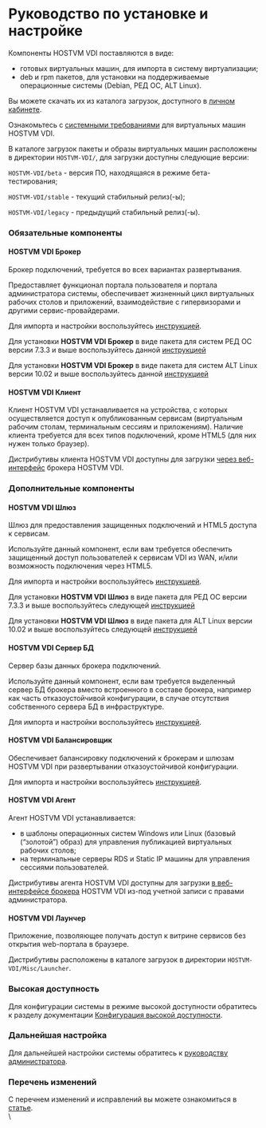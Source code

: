 # Руководство по установке и настройке

Компоненты HOSTVM VDI поставляются в виде:

* готовых виртуальных машин, для импорта в систему виртуализации;
* deb и rpm пакетов, для установки на поддерживаемые операционные системы (Debian, РЕД ОС, ALT Linux).

Вы можете скачать их из каталога загрузок, доступного в [личном кабинете](https://lk.pvhostvm.ru).

Ознакомьтесь с [системными требованиями](https://kb.pvhostvm.ru/hostvm-vdi/hostvm-vdi-installation-guide/requirements) для виртуальных машин HOSTVM VDI.

В каталоге загрузок пакеты и образы виртуальных машин расположены в директории `HOSTVM-VDI/`, для загрузки доступны следующие версии:

`HOSTVM-VDI/beta` - версия ПО, находящаяся в режиме бета-тестирования;

`HOSTVM-VDI/stable` - текущий стабильный релиз(-ы);

`HOSTVM-VDI/legacy` - предыдущий стабильный релиз(-ы).

### Обязательные компоненты <a href="#mandatory" id="mandatory"></a>

#### HOSTVM VDI Брокер <a href="#broker" id="broker"></a>

Брокер подключений, требуется во всех вариантах развертывания.

Предоставляет функционал портала пользователя и портала администратора системы, обеспечивает жизненный цикл виртуальных рабочих столов и приложений, взаимодействие с гипервизорами и другими сервис-провайдерами.

Для импорта и настройки воспользуйтесь [инструкцией](https://kb.pvhostvm.ru/hostvm-vdi/hostvm-vdi-installation-guide/hostvm-vdi-ova-install).

Для установки **HOSTVM VDI Брокер** в виде пакета для систем РЕД ОС версии 7.3.3 и выше воспользуйтесь данной [инструкцией](https://kb.pvhostvm.ru/hostvm-vdi/hostvm-vdi-installation-guide/hostvm-vdi-ova-install/paketnaya-ustanovka-brokera-dlya-red-os)

Для установки  **HOSTVM VDI Брокер** в виде пакета для систем ALT Linux версии 10.02 и выше воспользуйтесь данной [инструкцией](https://kb.pvhostvm.ru/hostvm-vdi/hostvm-vdi-installation-guide/hostvm-vdi-ova-install/paketnaya-ustanovka-brokera-dlya-alt-linux)

#### HOSTVM VDI Клиент <a href="#client" id="client"></a>

Клиент HOSTVM VDI устанавливается на устройства, с которых осуществляется доступ к опубликованным сервисам (виртуальным рабочим столам, терминальным сессиям и приложениям). Наличие клиента требуется для всех типов подключений, кроме HTML5 (для них нужен только браузер).

Дистрибутивы клиента HOSTVM VDI доступны для загрузки [через веб-интерфейс](client/) брокера HOSTVM VDI.

### Дополнительные компоненты <a href="#optional" id="optional"></a>

#### HOSTVM VDI Шлюз <a href="#tunneler" id="tunneler"></a>

Шлюз для предоставления защищенных подключений и HTML5 доступа к сервисам.

Используйте данный компонент, если вам требуется обеспечить защищенный доступ пользователей к сервисам VDI из WAN, и/или возможность подключения через HTML5.

Для импорта и настройки воспользуйтесь [инструкцией](https://kb.pvhostvm.ru/hostvm-vdi/hostvm-vdi-installation-guide/tunneler-appliance-deploy).

Для установки **HOSTVM VDI Шлюз** в виде пакета для РЕД ОС версии 7.3.3 и выше воспользуйтесь следующей [инструкцией](https://kb.pvhostvm.ru/hostvm-vdi/hostvm-vdi-installation-guide/tunneler-appliance-deploy/paketnaya-ustanovka-tunnelera-dlya-red-os)

Для установки **HOSTVM VDI Шлюз** в виде пакета для ALT Linux версии 10.02 и выше воспользуйтесь следующей [инструкцией](https://kb.pvhostvm.ru/hostvm-vdi/hostvm-vdi-installation-guide/tunneler-appliance-deploy/paketnaya-ustanovka-tunnelera-dlya-alt-linux)

#### HOSTVM VDI Сервер БД <a href="#dbserver" id="dbserver"></a>

Сервер базы данных брокера подключений.

Используйте данный компонент, если вам требуется выделенный сервер БД брокера вместо встроенного в составе брокера, например как часть отказоустойчивой конфигурации, в случае отсутствия собственного сервера БД в инфраструктуре.

Для импорта и настройки воспользуйтесь [инструкцией](https://kb.pvhostvm.ru/hostvm-vdi/hostvm-vdi-installation-guide/vdi-db).

#### HOSTVM VDI Балансировщик <a href="#load-balancer" id="load-balancer"></a>

Обеспечивает балансировку подключений к брокерам и шлюзам HOSTVM VDI при развертывании отказоустойчивой конфигурации.

Для импорта и настройки воспользуйтесь [инструкцией](https://kb.pvhostvm.ru/hostvm-vdi/hostvm-vdi-installation-guide/haproxy).

#### HOSTVM VDI Агент <a href="#actor" id="actor"></a>

Агент HOSTVM VDI устанавливается:

* в шаблоны операционных систем Windows или Linux (базовый (“золотой”) образ) для управления публикацией виртуальных рабочих столов;
* на терминальные серверы RDS и Static IP машины для управления сессиями пользователей.

Дистрибутивы агента HOSTVM VDI доступны для загрузки [в веб-интерфейсе брокера](actor/) HOSTVM VDI из-под учетной записи с правами администратора.

#### HOSTVM VDI Лаунчер <a href="#launcher" id="launcher"></a>

Приложение, позволяющее получать доступ к витрине сервисов без открытия web-портала в браузере.

Дистрибутивы расположены в каталоге загрузок в директории `HOSTVM-VDI/Misc/Launcher`.

### Высокая доступность

Для конфигурации системы в режиме высокой доступности обратитесь к разделу документации [Конфигурация высокой доступности](high-availability/).

### Дальнейшая настройка

Для дальнейшей настройки системы обратитесь к [руководству администратора](https://kb.pvhostvm.ru/hostvm-vdi/hostvm-vdi-admin-guide).

### Перечень изменений

С перечнем изменений и исправлений вы можете ознакомиться в [статье](https://kb.pvhostvm.ru/hostvm-vdi/hostvm-vdi-installation-guide/changelog).\
\
